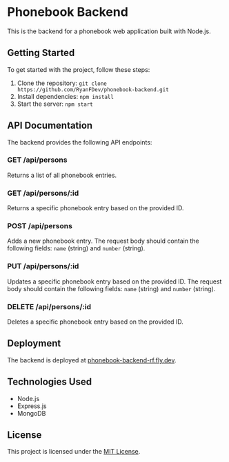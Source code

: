 # Phonebook Backend

This is the backend for a phonebook web application built with Node.js.

## Getting Started

To get started with the project, follow these steps:

1. Clone the repository: `git clone https://github.com/RyanFDev/phonebook-backend.git`
2. Install dependencies: `npm install`
3. Start the server: `npm start`

## API Documentation

The backend provides the following API endpoints:

### GET /api/persons

Returns a list of all phonebook entries.

### GET /api/persons/:id

Returns a specific phonebook entry based on the provided ID.

### POST /api/persons

Adds a new phonebook entry. The request body should contain the following fields: `name` (string) and `number` (string).

### PUT /api/persons/:id

Updates a specific phonebook entry based on the provided ID. The request body should contain the following fields: `name` (string) and `number` (string).

### DELETE /api/persons/:id

Deletes a specific phonebook entry based on the provided ID.

## Deployment

The backend is deployed at [phonebook-backend-rf.fly.dev](https://phonebook-backend-rf.fly.dev).

## Technologies Used

- Node.js
- Express.js
- MongoDB

## License

This project is licensed under the [MIT License](LICENSE).
